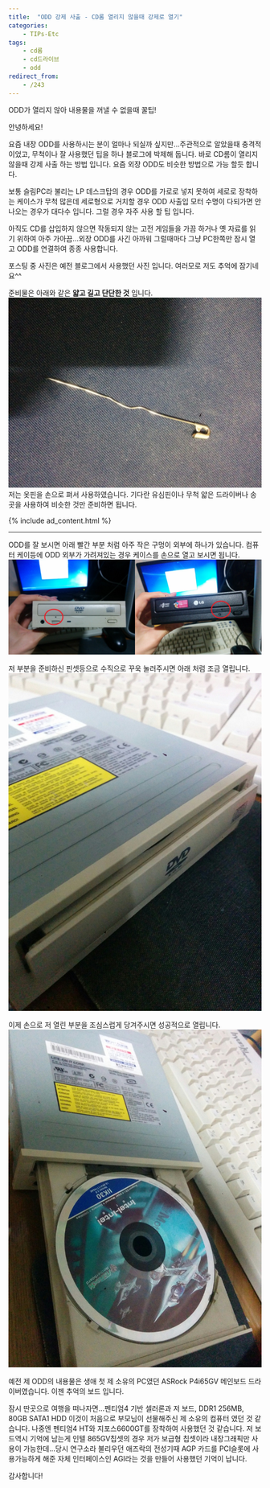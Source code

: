 ```yaml
---
title:  "ODD 강제 사출 - CD롬 열리지 않을때 강제로 열기"
categories:
    - TIPs-Etc
tags:
    - cd롬
    - cd드라이브
    - odd
redirect_from:
    - /243
---
```

ODD가 열리지 않아 내용물을 꺼낼 수 없을때 꿀팁!

안녕하세요!

요즘 내장 ODD를 사용하시는 분이 얼마나 되실까 싶지만...주관적으로 알았을때 충격적이었고, 무척이나 잘 사용했던 팁을 하나 블로그에 박제해 둡니다. 바로 CD롬이 열리지 않을때 강제 사출 하는 방법 입니다. 요즘 외장 ODD도 비슷한 방법으로 가능 할듯 합니다.

보통 슬림PC라 불리는 LP 데스크탑의 경우 ODD를 가로로 넣지 못하여 세로로 장착하는 케이스가 무척 많은데 세로형으로 거치할 경우 ODD 사출입 모터 수명이 다되가면 안나오는 경우가 대다수 입니다. 그럴 경우 자주 사용 할 팁 입니다.

아직도 CD를 삽입하지 않으면 작동되지 않는 고전 게임들을 가끔 하거나 옛 자료를 읽기 위하여 아주 가아끔...외장 ODD를 사긴 아까워 그럴때마다 그냥 PC한쪽만 잠시 열고 ODD를 연결하여 종종 사용합니다.

포스팅 중 사진은 예전 블로그에서 사용했던 사진 입니다. 여러모로 저도 추억에 잠기네요^^

준비물은 아래와 같은 **얇고 길고 단단한 것** 입니다.   
![](/assets/2021-02-07-Eject-CD/1.jpg)   
저는 옷핀을 손으로 펴서 사용하였습니다. 기다란 유심핀이나 무척 얇은 드라이버나 송곳을 사용하여 비슷한 것만 준비하면 됩니다.

{% include ad_content.html %}

<hr>

ODD를 잘 보시면 아래 빨간 부분 처럼 아주 작은 구멍이 외부에 하나가 있습니다. 컴퓨터 케이등에 ODD 외부가 가려져있는 경우 케이스를 손으로 열고 보시면 됩니다.   
![](/assets/2021-02-07-Eject-CD/2.jpg)

저 부분을 준비하신 핀셋등으로 수직으로 꾸욱 눌러주시면 아래 처럼 조금 열립니다.  
![](/assets/2021-02-07-Eject-CD/3.jpg)

이제 손으로 저 열린 부분을 조심스럽게 당겨주시면 성공적으로 열립니다.   
![](/assets/2021-02-07-Eject-CD/4.jpg)

예전 제 ODD의 내용물은 생애 첫 제 소유의 PC였던 ASRock P4i65GV 메인보드 드라이버였습니다. 이젠 추억의 보드 입니다.

잠시 딴곳으로 여행을 떠나자면...펜티엄4 기반 셀러론과 저 보드, DDR1 256MB, 80GB SATA1 HDD 이것이 처음으로 부모님이 선물해주신 제 소유의 컴퓨터 였던 것 같습니다. 나중엔 펜티엄4 HT와 지포스6600GT를 장착하여 사용했던 것 같습니다. 저 보드역시 기억에 남는게 인텔 865GV칩셋의 경우 저가 보급형 칩셋이라 내장그래픽만 사용이 가능한데...당시 연구소라 불리우던 애즈락의 전성기때 AGP 카드를 PCI슬롯에 사용가능하게 해준 자체 인터페이스인 AGI라는 것을 만들어 사용했던 기억이 납니다.

감사합니다!